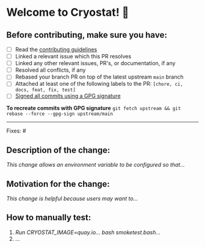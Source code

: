 # Welcome to Cryostat! 👋
## Before contributing, make sure you have:
* [ ] Read the [contributing guidelines](https://github.com/cryostatio/cryostat/blob/main/CONTRIBUTING.md)
* [ ] Linked a relevant issue which this PR resolves
* [ ] Linked any other relevant issues, PR's, or documentation, if any
* [ ] Resolved all conflicts, if any
* [ ] Rebased your branch PR on top of the latest upstream `main` branch
* [ ] Attached at least one of the following labels to the PR: `[chore, ci, docs, feat, fix, test]`
* [ ] [Signed all commits using a GPG signature](https://docs.github.com/en/authentication/managing-commit-signature-verification/about-commit-signature-verification#gpg-commit-signature-verification)

**To recreate commits with GPG signature** `git fetch upstream && git rebase --force --gpg-sign upstream/main`
_______________________________________________

Fixes: #<issue number>

## Description of the change:
*This change allows an environment variable to be configured so that...*

## Motivation for the change:
*This change is helpful because users may want to...*

## How to manually test:
1. *Run CRYOSTAT_IMAGE=quay.io... bash smoketest.bash...*
2. *...*
